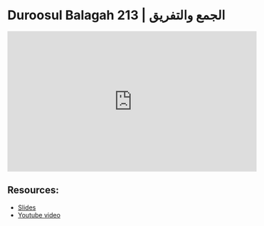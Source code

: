 # Duroosul Balagah 213 | الجمع والتفريق
                
<iframe width="560" height="315" src="https://www.youtube-nocookie.com/embed/S24_SMnNQ1U?start=0" frameborder="0" allow="accelerometer; autoplay; encrypted-media; gyroscope; picture-in-picture" allowfullscreen="allowfullscreen">
</iframe><BR>

## Resources:
- [Slides](https://github.com/arshare/resources_balagha_pdfs)
- [Youtube video](https://www.youtube.com/watch?v=S24_SMnNQ1U&list=PLzn0qdi6JpdvvXVuJ7kIusNquSxeyKJvc)

